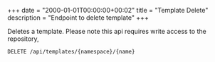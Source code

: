 +++
date = "2000-01-01T00:00:00+00:02"
title = "Template Delete"
description = "Endpoint to delete template"
+++

Deletes a template.
Please note this api requires write access to the repository,

```
DELETE /api/templates/{namespace}/{name}
```
